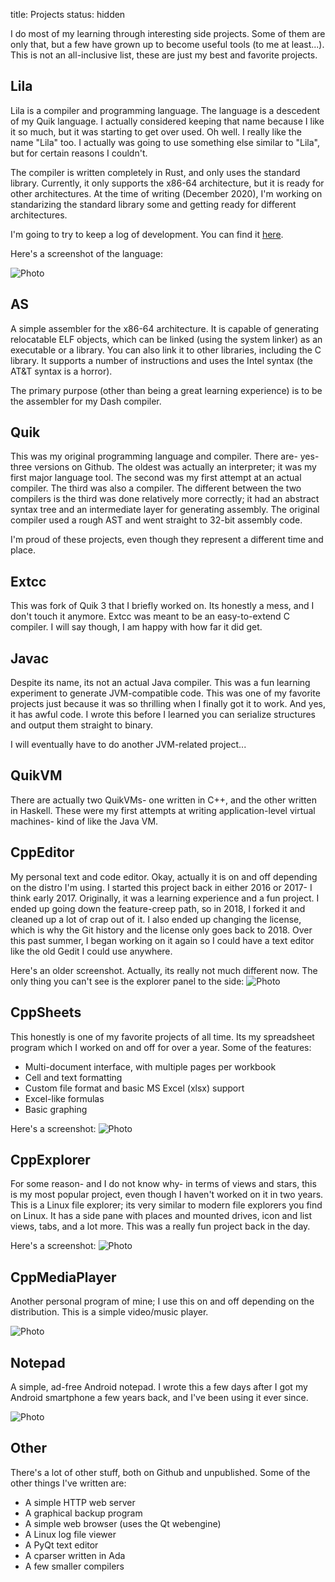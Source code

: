 title: Projects
status: hidden

I do most of my learning through interesting side projects. Some of them are only that, but a few have grown up to become useful tools (to me at least...). This is not an all-inclusive list, these are just my best and favorite projects.

## Lila

Lila is a compiler and programming language. The language is a descedent of my Quik language. I actually considered keeping that name because I like it so much, but it was starting to get over used. Oh well. I really like the name "Lila" too. I actually was going to use something else similar to "Lila", but for certain reasons I couldn't.

The compiler is written completely in Rust, and only uses the standard library. Currently, it only supports the x86-64 architecture, but it is ready for other architectures. At the time of writing (December 2020), I'm working on standarizing the standard library some and getting ready for different architectures.

I'm going to try to keep a log of development. You can find it [here](lila-log.html).

Here's a screenshot of the language:

![Photo]({attach}images/dash.png)

## AS

A simple assembler for the x86-64 architecture. It is capable of generating relocatable ELF objects, which can be linked (using the system linker) as an executable or a library. You can also link it to other libraries, including the C library. It supports a number of instructions and uses the Intel syntax (the AT&T syntax is a horror).

The primary purpose (other than being a great learning experience) is to be the assembler for my Dash compiler.

## Quik

This was my original programming language and compiler. There are- yes- three versions on Github. The oldest was actually an interpreter; it was my first major language tool. The second was my first attempt at an actual compiler. The third was also a compiler. The different between the two compilers is the third was done relatively more correctly; it had an abstract syntax tree and an intermediate layer for generating assembly. The original compiler used a rough AST and went straight to 32-bit assembly code.

I'm proud of these projects, even though they represent a different time and place.

## Extcc

This was fork of Quik 3 that I briefly worked on. Its honestly a mess, and I don't touch it anymore. Extcc was meant to be an easy-to-extend C compiler. I will say though, I am happy with how far it did get.

## Javac

Despite its name, its not an actual Java compiler. This was a fun learning experiment to generate JVM-compatible code. This was one of my favorite projects just because it was so thrilling when I finally got it to work. And yes, it has awful code. I wrote this before I learned you can serialize structures and output them straight to binary.

I will eventually have to do another JVM-related project...

## QuikVM

There are actually two QuikVMs- one written in C++, and the other written in Haskell. These were my first attempts at writing application-level virtual machines- kind of like the Java VM.

## CppEditor

My personal text and code editor. Okay, actually it is on and off depending on the distro I'm using. I started this project back in either 2016 or 2017- I think early 2017. Originally, it was a learning experience and a fun project. I ended up going down the feature-creep path, so in 2018, I forked it and cleaned up a lot of crap out of it. I also ended up changing the license, which is why the Git history and the license only goes back to 2018. Over this past summer, I began working on it again so I could have a text editor like the old Gedit I could use anywhere.

Here's an older screenshot. Actually, its really not much different now. The only thing you can't see is the explorer panel to the side:
![Photo]({attach}images/cppeditor.png)


## CppSheets

This honestly is one of my favorite projects of all time. Its my spreadsheet program which I worked on and off for over a year. Some of the features:

- Multi-document interface, with multiple pages per workbook   
- Cell and text formatting   
- Custom file format and basic MS Excel (xlsx) support   
- Excel-like formulas
- Basic graphing

Here's a screenshot:
![Photo]({attach}images/CppSheets_linux.png)


## CppExplorer

For some reason- and I do not know why- in terms of views and stars, this is my most popular project, even though I haven't worked on it in two years. This is a Linux file explorer; its very similar to modern file explorers you find on Linux. It has a side pane with places and mounted drives, icon and list views, tabs, and a lot more. This was a really fun project back in the day.

Here's a screenshot:
![Photo]({attach}images/cppexplorer_base.png)

## CppMediaPlayer

Another personal program of mine; I use this on and off depending on the distribution. This is a simple video/music player.

![Photo]({attach}images/cppmediaplayer.png)

## Notepad

A simple, ad-free Android notepad. I wrote this a few days after I got my Android smartphone a few years back, and I've been using it ever since.

![Photo]({attach}images/notepad.jpg)

## Other

There's a lot of other stuff, both on Github and unpublished. Some of the other things I've written are:

- A simple HTTP web server
- A graphical backup program
- A simple web browser (uses the Qt webengine)
- A Linux log file viewer
- A PyQt text editor
- A cparser written in Ada
- A few smaller compilers

